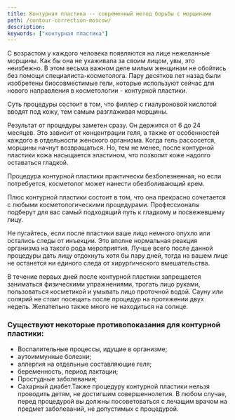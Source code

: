 ```yaml
---
title: Контурная пластика -- современный метод борьбы с морщинами
path: /contour-correction-moscow/
description:
keywords: ["контурная пластика"]
---
```


С возрастом у каждого человека появляются на лице нежеланные морщины.
Как бы она не ухаживала за своим лицом, увы, это неизбежно. В этом
весьма важном деле милым женщинам не обойтись без помощи
специалиста-косметолога. Пару десятков лет назад были изобретены
биосовместимые гели, которые используют сейчас для нового направления в
косметологии - контурной пластики.

Суть процедуры состоит в том, что филлер с гиалуроновой кислотой вводят
под кожу, тем самым разглаживая морщины.

Результат от процедуры заметен сразу. Он держится от 6 до 24 месяцев.
Это зависит от концентрации геля, а также от особенностей каждого в
отдельности женского организма. Когда гель рассосется, морщины начнут
возвращаться. Но, тем не менее, после контурной пластики кожа насыщается
эластином, что позволит коже надолго оставаться гладкой.

Процедура контурной пластики практически безболезненная, но если
потребуется, косметолог может нанести обезболивающий крем.

Плюс контурной пластики состоит в том, что она прекрасно сочетается с
любыми косметологическими процедурами. Профессионалы подберут для вас
самый подходящий путь к гладкому и посвежевшему лицу.

Не пугайтесь, если после пластики ваше лицо немного опухло или остались
следы от инъекции. Это вполне нормальная реакция организма на такого
рода мероприятия. Лучше всего после данной процедуры дать лицу отдохнуть
хотя бы пару дней, тогда на вашем лице не останется ни единого следа от
хирургического вмешательства.

В течение первых дней после контурной пластики запрещается заниматься
физическими упражнениями, трогать лицо руками, пользоваться косметикой и
умывать лицо проточной водой. Сауну или солярий не стоит посещать после
процедур на протяжении двух недель. Желательно также много не находиться
на солнце.

### Существуют некоторые противопоказания для контурной пластики:

* Воспалительные процессы, идущие в организме;
* аутоиммунные болезни;
* аллергия на отдельные составляющие геля;
* беременность, период лактации;
* Простудные заболевания;
* Сахарный диабет.Также процедуру контурной пластики нельзя проводить
  детям, не достигшим совершеннолетия. В любом случае, перед процедурой
  вы должны посоветоваться с лечащим врачом на предмет заболеваний, не
  допустимых с процедурой.

